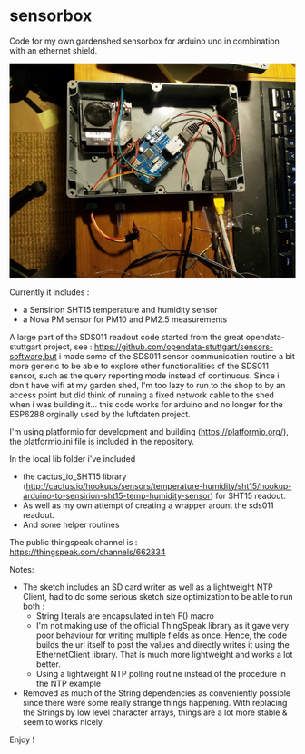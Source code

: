 # sensorbox
Code for my own gardenshed sensorbox for arduino uno in combination with an ethernet shield. 

![foto](https://raw.githubusercontent.com/binomaiheu/sensorbox/master/docs/IMG_20181228_175019.jpg)


Currently it includes :
- a Sensirion SHT15 temperature and humidity sensor
- a Nova PM sensor for PM10 and PM2.5 measurements

A large part of the SDS011 readout code started from the great opendata-stuttgart project, see : https://github.com/opendata-stuttgart/sensors-software,but i made some of the SDS011 sensor communication routine a bit more generic to be able to explore other functionalities of the SDS011 sensor, such as the query reporting mode instead of continuous. Since i don't have wifi at my garden shed, I'm too lazy to run to the shop to by an access point but did think of running a fixed network cable to the shed when i was building it... this code works for arduino and no longer for the ESP6288 orginally used by the luftdaten project. 

I'm using platformio for development and building (https://platformio.org/), the platformio.ini file is included in the repository. 

In the local lib folder i've included 
* the cactus_io_SHT15 library (http://cactus.io/hookups/sensors/temperature-humidity/sht15/hookup-arduino-to-sensirion-sht15-temp-humidity-sensor) for SHT15 readout. 
* As well as my own attempt of creating a wrapper arount the sds011 readout. 
* And some helper routines

The public thingspeak channel is : https://thingspeak.com/channels/662834

Notes: 
* The sketch includes an SD card writer as well as a lightweight NTP Client, had to do some serious sketch size optimization to be able to run both : 
    * String literals are encapsulated in teh F() macro
    * I'm not making use of the official ThingSpeak library as it gave very poor behaviour for writing multiple fields as once. Hence, the code
builds the url itself to post the values and directly writes it using the EthernetClient library. That is much more lightweight and works a lot better.
    * Using a lightweight NTP polling routine instead of the procedure in the NTP example
* Removed as much of the String dependencies as conveniently possible since there were some really strange things happening. With replacing the Strings by low level character arrays, things are a lot more stable & seem to works nicely. 

Enjoy !